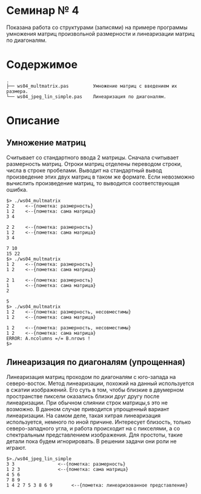 # Семинар № 4

Показана работа со структурами (записями) на примере 
программы умножения матриц произвольной размерности 
и линеаризации матриц по диагоналям.

# Содержимое

    .
    ├── ws04_multmatrix.pas         Умножение матриц с введением их размера.
    └── ws04_jpeg_lin_simple.pas    Линеаризация по диагоналям.

# Описание

## Умножение матриц

Считывает со стандартного ввода 2 матрицы. 
Сначала считывает размерность матриц.
Отроки матриц отделены переводом строки, числа в строке пробелами.
Выводит на стандартный вывод произведение этих двух матриц
в таком же формате. Если невозможно вычислить произведение матриц, 
то выводится соответствующая ошибка.
 
    $> ./ws04_multmatrix 
    2 2    <--{пометка: размерность}
    1 2    <--{пометка: сама матрица}
    3 4
    
    2 2    <--{пометка: размерность}
    1 2    <--{пометка: сама матрица}
    3 4
    
    7 10 
    15 22 
    $> ./ws04_multmatrix 
    1 2    <--{пометка: размерность}
    1 2    <--{пометка: сама матрица}
    
    2 1    <--{пометка: размерность}
    1      <--{пометка: сама матрица}
    2
    
    5 
    $> ./ws04_multmatrix 
    1 2    <--{пометка: размерность, несовместимы}
    1 2    <--{пометка: сама матрица}
    
    1 2    <--{пометка: размерность, несовместимы}
    1 2    <--{пометка: сама матрица}
    ERROR: A.ncolumns =/= B.nrows !
    $> 


## Линеаризация по диагоналям (упрощенная)

Линеаризация матриц проходом по диагоналям
с юго-запада на северо-восток.
Метод линеаризации, похожий на данный используется
в сжатии изображений. Его суть в том, чтобы близкие
в двумерном пространстве пиксели оказались близки 
друг другу после линеаризации. 
При обычном слиянии строк матрицы,s это не возможно.
В данном случае приводится упрощенный вариант линеаризации.
На самом деле, такая хитрая линеаризация используется,
немного по иной причине. Интересует близость, только
северо-западного угла, и работа происходит на с пикселями,
а со спектральным представлением изображения.
Для простоты, такие детали пока будем игнорировать.
В решении задачи они роли не играют.


    $>./ws04_jpeg_lin_simple
    3 3                <--{пометка: размерность}
    1 2 3              <--{пометка: сама матрица}
    4 5 6
    7 8 9                  
    1 4 2 7 5 3 8 6 9       <--{пометка: линеаризованное представление}
